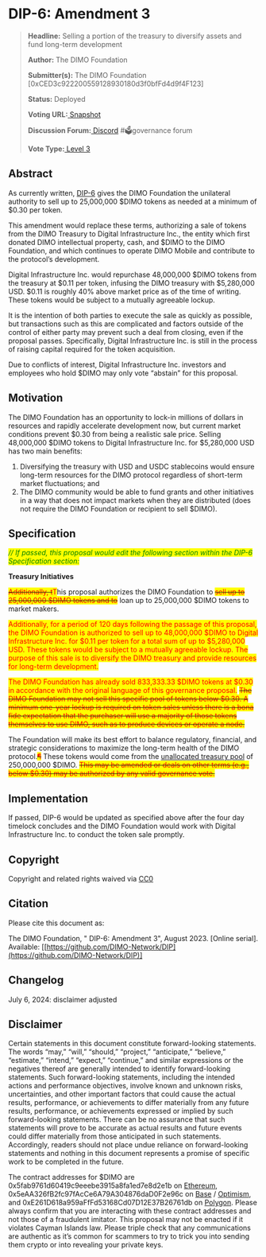 # DIP-6: Amendment 3

> **Headline:** Selling a portion of the treasury to diversify assets and fund long-term development
>
> **Author:** The DIMO Foundation
>
> **Submitter(s):** The DIMO Foundation \[0xCED3c922200559128930180d3f0bfFd4d9f4F123]
>
> **Status:** Deployed
>
> **Voting URL:**[ ](https://snapshot.org/#/dimo.eth/proposal/0x74f67d2da46e74e190063932f7b6a27fdafc7fa368ee5a275335db3a9e666499)[Snapshot](https://snapshot.org/#/dimo.eth/proposal/0x30f45b0635a006a5339403ec2fe5a7e59ba312323acc2cff01ae167824c0f795)
>
> **Discussion Forum:**[ Discord](https://chat.dimo.zone/) #🗳️governance forum
>
> **Vote Type:**[ Level 3](https://docs.dimo.zone/governance/dip1#voting-protocol)

## Abstract

As currently written, [DIP-6](https://docs.dimo.zone/governance/dip6) gives the DIMO Foundation the unilateral authority to sell up to 25,000,000 $DIMO tokens as needed at a minimum of $0.30 per token.

This amendment would replace these terms, authorizing a sale of tokens from the DIMO Treasury to Digital Infrastructure Inc., the entity which first donated DIMO intellectual property, cash, and $DIMO to the DIMO Foundation, and which continues to operate DIMO Mobile and contribute to the protocol’s development.&#x20;

Digital Infrastructure Inc. would repurchase 48,000,000 $DIMO tokens from the treasury at $0.11 per token, infusing the DIMO treasury with $5,280,000 USD. $0.11 is roughly 40% above market price as of the time of writing. These tokens would be subject to a mutually agreeable lockup.

It is the intention of both parties to execute the sale as quickly as possible, but transactions such as this are complicated and factors outside of the control of either party may prevent such a deal from closing, even if the proposal passes. Specifically, Digital Infrastructure Inc. is still in the process of raising capital required for the token acquisition.

Due to conflicts of interest, Digital Infrastructure Inc. investors and employees who hold $DIMO may only vote “abstain” for this proposal.

## Motivation

The DIMO Foundation has an opportunity to lock-in millions of dollars in resources and rapidly accelerate development now, but current market conditions prevent $0.30 from being a realistic sale price. Selling 48,000,000 $DIMO tokens to Digital Infrastructure Inc. for $5,280,000 USD has two main benefits:

1. Diversifying the treasury with USD and USDC stablecoins would ensure long-term resources for the DIMO protocol regardless of short-term market fluctuations; and
2. The DIMO community would be able to fund grants and other initiatives in a way that does not impact markets when they are distributed (does not require the DIMO Foundation or recipient to sell $DIMO).

## Specification

_<mark style="color:green;">// If passed, this proposal would edit the following section within the DIP-6 Specification section:</mark>_&#x20;

**Treasury Initiatives**

~~<mark style="color:red;">Additionally, t</mark>~~<mark style="color:red;">T</mark>his proposal authorizes the DIMO Foundation to ~~<mark style="color:red;">sell up to 25,000,000 $DIMO tokens and to</mark>~~ loan up to 25,000,000 $DIMO tokens to market makers.

<mark style="color:red;">Additionally, for a period of 120 days following the passage of this proposal, the DIMO Foundation is authorized to sell up to 48,000,000 $DIMO to Digital Infrastructure Inc. for $0.11 per token for a total sum of up to $5,280,000 USD. These tokens would be subject to a mutually agreeable lockup. The purpose of this sale is to diversify the DIMO treasury and provide resources for long-term development.</mark>&#x20;

<mark style="color:red;">The DIMO Foundation has already sold 833,333.33 $DIMO tokens at $0.30 in accordance with the original language of this governance proposal.</mark> ~~<mark style="color:red;">The DIMO Foundation may not sell this specific pool of tokens below $0.30. A minimum one-year lockup is required on token sales unless there is a bona fide expectation that the purchaser will use a majority of those tokens themselves to use DIMO, such as to produce devices or operate a node.</mark>~~

The Foundation will make its best effort to balance regulatory, financial, and strategic considerations to maximize the long-term health of the DIMO protocol.~~<mark style="color:red;">¶</mark>~~ These tokens would come from the [unallocated treasury pool](https://docs.dimo.zone/overview/dimotoken/token-details-and-distribution) of 250,000,000 $DIMO. ~~<mark style="color:red;">This may be amended or deals on other terms (e.g., below $0.30) may be authorized by any valid governance vote.</mark>~~

## Implementation

If passed, DIP-6 would be updated as specified above after the four day timelock concludes and the DIMO Foundation would work with Digital Infrastructure Inc. to conduct the token sale promptly.

## **Copyright**

Copyright and related rights waived via [CC0](https://creativecommons.org/publicdomain/zero/1.0)

## Citation

Please cite this document as:

The DIMO Foundation, " DIP-6: Amendment 3", August 2023. \[Online serial]. Available: \[[https://github.com/DIMO-Network/DIP](https://github.com/DIMO-Network/DIP)]

## Changelog

July 6, 2024: disclaimer adjusted

## Disclaimer <a href="#disclaimer" id="disclaimer"></a>

Certain statements in this document constitute forward-looking statements. The words “may,” “will,” “should,” “project,” “anticipate,” “believe,” “estimate,” “intend,” “expect,” “continue,” and similar expressions or the negatives thereof are generally intended to identify forward-looking statements. Such forward-looking statements, including the intended actions and performance objectives, involve known and unknown risks, uncertainties, and other important factors that could cause the actual results, performance, or achievements to differ materially from any future results, performance, or achievements expressed or implied by such forward-looking statements. There can be no assurance that such statements will prove to be accurate as actual results and future events could differ materially from those anticipated in such statements. Accordingly, readers should not place undue reliance on forward-looking statements and nothing in this document represents a promise of specific work to be completed in the future.&#x20;

The contract addresses for $DIMO are 0x5fab9761d60419c9eeebe3915a8fa1ed7e8d2e1b on [Ethereum](https://etherscan.io/token/0x5fab9761d60419c9eeebe3915a8fa1ed7e8d2e1b), 0x5eAA326fB2fc97fAcCe6A79A304876daD0F2e96c on [Base](https://basescan.org/address/0x5eAA326fB2fc97fAcCe6A79A304876daD0F2e96c) / [Optimism](https://optimistic.etherscan.io/address/0x5eAA326fB2fc97fAcCe6A79A304876daD0F2e96c), and 0xE261D618a959aFfFd53168Cd07D12E37B26761db on [Polygon](https://polygonscan.com/token/0xE261D618a959aFfFd53168Cd07D12E37B26761db). Please always confirm that you are interacting with these contract addresses and not those of a fraudulent imitator. This proposal may not be enacted if it violates Cayman Islands law. Please triple check that any communications are authentic as it’s common for scammers to try to trick you into sending them crypto or into revealing your private keys.

